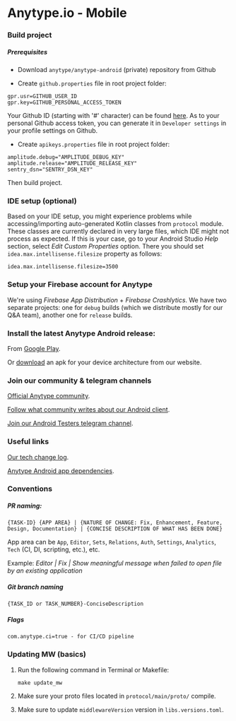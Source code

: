 # Anytype.io - Mobile

### Build project

##### Prerequisites

- Download `anytype/anytype-android` (private) repository from Github
  
- Create `github.properties` file in root project folder:

```
gpr.usr=GITHUB_USER_ID
gpr.key=GITHUB_PERSONAL_ACCESS_TOKEN
```

Your Github ID (starting with '#' character) can be found [here](https://caius.github.io/github_id/). As to your personal Github access token, you can generate it in `Developer settings` in your profile settings on Github. 

- Create `apikeys.properties` file in root project folder:

```
amplitude.debug="AMPLITUDE_DEBUG_KEY"
amplitude.release="AMPLITUDE_RELEASE_KEY"
sentry_dsn="SENTRY_DSN_KEY"
```

Then build project.

### IDE setup (optional) 

Based on your IDE setup, you might experience problems while accessing/importing auto-generated Kotlin classes from `protocol` module. These classes are currently declared in very large files, which IDE might not process as expected. If this is your case, go to your Android Studio _Help_ section, select _Edit Custom Properties_ option. There you should set `idea.max.intellisense.filesize` property as follows:

```
idea.max.intellisense.filesize=3500
```

### Setup your Firebase account for Anytype

We're using *Firebase App Distribution* + *Firebase Crashlytics*. We have two separate projects: one for `debug` builds (which we distribute mostly for our Q&A team), another one for `release` builds.

### Install the latest Anytype Android release: 

From [Google Play](https://play.google.com/store/apps/details?id=com.anytypeio.anytype).

Or [download](https://download.anytype.io/) an apk for your device architecture from our website.

### Join our community & telegram channels

[Official Anytype community](https://community.anytype.io/).

[Follow what community writes about our Android client](https://community.anytype.io/tag/Android).

[Join our Android Testers telegram channel](https://t.me/+vEb8COFY7rY5Mzli).

### Useful links

[Our tech change log](https://github.com/anytypeio/android-anytype/blob/develop/CHANGELOG.md).

[Anytype Android app dependencies](https://github.com/anytypeio/android-anytype/blob/develop/gradle/libs.versions.toml).

### Conventions

##### PR naming: 
```
{TASK-ID} {APP AREA} | {NATURE OF CHANGE: Fix, Enhancement, Feature, Design, Documentation} | {CONCISE DESCRIPTION OF WHAT HAS BEEN DONE}
```

App area can be `App`, `Editor`, `Sets`, `Relations`, `Auth`, `Settings`, `Analytics`, `Tech` (CI,
DI, scripting, etc.), etc.

Example: *Editor | Fix | Show meaningful message when failed to open file by an existing
application*

##### Git branch naming

```
{TASK_ID or TASK_NUMBER}-ConciseDescription
```

##### Flags

```
com.anytype.ci=true - for CI/CD pipeline
```

### Updating MW (basics)

1. Run the following command in Terminal or Makefile:

    ```
    make update_mw
    ```

2. Make sure your proto files located in `protocol/main/proto/` compile.
3. Make sure to update `middlewareVersion` version in `libs.versions.toml`.
